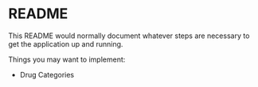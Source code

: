 # README

This README would normally document whatever steps are necessary to get the
application up and running.

Things you may want to implement:

* Drug Categories
